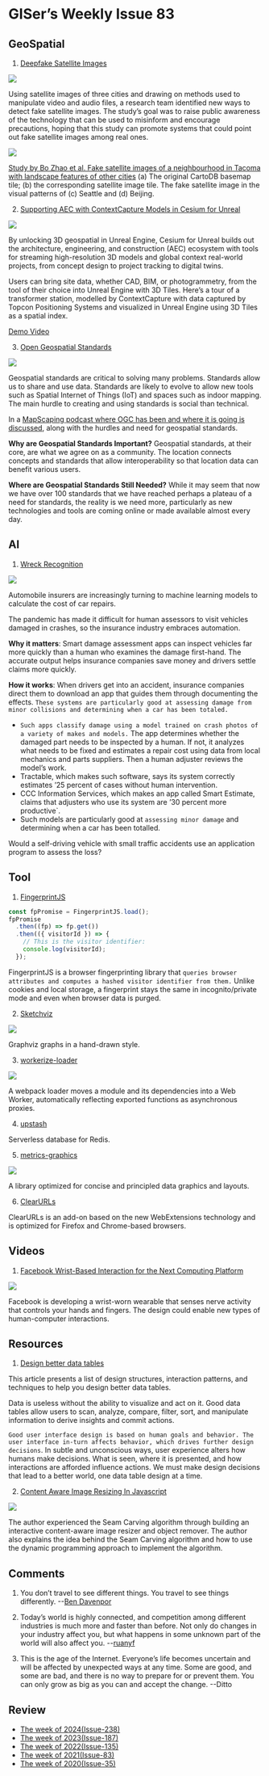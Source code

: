 # GISer’s Weekly Issue 83

## GeoSpatial

1. [Deepfake Satellite Images](https://petapixel.com/2021/04/27/deepfake-satellite-images-pose-risk-to-global-politics-and-military-report/)

![](https://pics6.baidu.com/feed/6159252dd42a2834cdef6f00d178ade214cebf42.jpeg?token=baec8b66b7d5e3c9ccd65f8923c481bf)

Using satellite images of three cities and drawing on methods used to manipulate video and audio files, a research team identified new ways to detect fake satellite images. The study’s goal was to raise public awareness of the technology that can be used to misinform and encourage precautions, hoping that this study can promote systems that could point out fake satellite images among real ones.

![](https://petapixel.com/assets/uploads/2021/04/deepfake-satellite-images-ai-generated-petapixel-749x800.jpg)

[Study by Bo Zhao et al. Fake satellite images of a neighbourhood in Tacoma with landscape features of other cities](https://www.tandfonline.com/doi/full/10.1080/15230406.2021.1910075?journalCode=tcag20&) (a) The original CartoDB basemap tile; (b) the corresponding satellite image tile. The fake satellite image in the visual patterns of (c) Seattle and (d) Beijing.

2. [Supporting AEC with ContextCapture Models in Cesium for Unreal](https://www.cesium.com/blog/2021/04/29/cesium-supporting-aec-with-contextcapture-and-unreal/)

![](https://images.prismic.io/cesium/aa367e4f-3733-4571-9534-a86bb30950fb_ContextCapture_Int_02.jpg?auto=compress%2Cformat&w=1322)

By unlocking 3D geospatial in Unreal Engine, Cesium for Unreal builds out the architecture, engineering, and construction (AEC) ecosystem with tools for streaming high-resolution 3D models and global context real-world projects, from concept design to project tracking to digital twins.

Users can bring site data, whether CAD, BIM, or photogrammetry, from the tool of their choice into Unreal Engine with 3D Tiles. Here’s a tour of a transformer station, modelled by ContextCapture with data captured by Topcon Positioning Systems and visualized in Unreal Engine using 3D Tiles as a spatial index.

[Demo Video](https://vimeo.com/542975061)

3. [Open Geospatial Standards](https://www.gislounge.com/open-geospatial-standards/)

![](https://live.osgeo.org/archive/10.5/_images/publish_find_bind3.jpg)

Geospatial standards are critical to solving many problems. Standards allow us to share and use data. Standards are likely to evolve to allow new tools such as Spatial Internet of Things (IoT) and spaces such as indoor mapping. The main hurdle to creating and using standards is social than technical.

In a [MapScaping podcast where OGC has been and where it is going is discussed](https://mapscaping.com/blogs/the-mapscaping-podcast/open-geospatial-standards), along with the hurdles and need for geospatial standards.

**Why are Geospatial Standards Important?**
Geospatial standards, at their core, are what we agree on as a community. The location connects concepts and standards that allow interoperability so that location data can benefit various users.

**Where are Geospatial Standards Still Needed?**
While it may seem that now we have over 100 standards that we have reached perhaps a plateau of a need for standards, the reality is we need more, particularly as new technologies and tools are coming online or made available almost every day.

## AI

1. [Wreck Recognition](https://www.deeplearning.ai/the-batch/issue-89/)

![](https://info.deeplearning.ai/hs-fs/hubfs/insurance.gif?width=1200&upscale=true&name=insurance.gif)

Automobile insurers are increasingly turning to machine learning models to calculate the cost of car repairs.

The pandemic has made it difficult for human assessors to visit vehicles damaged in crashes, so the insurance industry embraces automation.

**Why it matters**: Smart damage assessment apps can inspect vehicles far more quickly than a human who examines the damage first-hand. The accurate output helps insurance companies save money and drivers settle claims more quickly.

**How it works**: When drivers get into an accident, insurance companies direct them to download an app that guides them through documenting the effects. `These systems are particularly good at assessing damage from minor collisions and determining when a car has been totaled.`

- `Such apps classify damage using a model trained on crash photos of a variety of makes and models.` The app determines whether the damaged part needs to be inspected by a human. If not, it analyzes what needs to be fixed and estimates a repair cost using data from local mechanics and parts suppliers. Then a human adjuster reviews the model’s work.
- Tractable, which makes such software, says its system correctly estimates ’25 percent of cases without human intervention.
- CCC Information Services, which makes an app called Smart Estimate, claims that adjusters who use its system are ’30 percent more productive`.
- Such models are particularly good at `assessing minor damage` and determining when a car has been totalled.

Would a self-driving vehicle with small traffic accidents use an application program to assess the loss?

## Tool

1. [FingerprintJS](https://github.com/fingerprintjs/fingerprintjs)

```js
const fpPromise = FingerprintJS.load();
fpPromise
  .then((fp) => fp.get())
  .then(({ visitorId }) => {
    // This is the visitor identifier:
    console.log(visitorId);
  });
```

FingerprintJS is a browser fingerprinting library that `queries browser attributes and computes a hashed visitor identifier from them.` Unlike cookies and local storage, a fingerprint stays the same in incognito/private mode and even when browser data is purged.

2. [Sketchviz](https://sketchviz.com/new)

![](https://www.wangbase.com/blogimg/asset/201911/bg2019111302.jpg)

Graphviz graphs in a hand-drawn style.

3. [workerize-loader](https://github.com/developit/workerize-loader)

![](https://camo.githubusercontent.com/07ea4784d1cee71aeec3decd900e2fe92860ba19c043a8126060ad04b3ffce45/68747470733a2f2f692e696d6775722e636f6d2f485a5a473877722e6a7067)

A webpack loader moves a module and its dependencies into a Web Worker, automatically reflecting exported functions as asynchronous proxies.

4. [upstash](https://upstash.com/)

Serverless database for Redis.

5. [metrics-graphics](https://github.com/metricsgraphics/metrics-graphics)

![](https://github.com/metricsgraphics/metrics-graphics/raw/master/.img/screenshot.png)

A library optimized for concise and principled data graphics and layouts.

6. [ClearURLs](https://github.com/ClearURLs/Addon)

ClearURLs is an add-on based on the new WebExtensions technology and is optimized for Firefox and Chrome-based browsers.

## Videos

1. [Facebook Wrist-Based Interaction for the Next Computing Platform](https://about.fb.com/news/2021/03/inside-facebook-reality-labs-wrist-based-interaction-for-the-next-computing-platform/)

![](https://cdn.arstechnica.net/wp-content/uploads/2021/03/facebook-wrist-thing-800x450.jpg)

Facebook is developing a wrist-worn wearable that senses nerve activity that controls your hands and fingers. The design could enable new types of human-computer interactions.

## Resources

1. [Design better data tables](https://medium.com/nextux/design-better-data-tables-4ecc99d23356)

This article presents a list of design structures, interaction patterns, and techniques to help you design better data tables.

Data is useless without the ability to visualize and act on it. Good data tables allow users to scan, analyze, compare, filter, sort, and manipulate information to derive insights and commit actions.

`Good user interface design is based on human goals and behavior. The user interface in-turn affects behavior, which drives further design decisions`. In subtle and unconscious ways, user experience alters how humans make decisions. What is seen, where it is presented, and how interactions are afforded influence actions. We must make design decisions that lead to a better world, one data table design at a time.

2. [Content Aware Image Resizing In Javascript](https://trekhleb.dev/blog/2021/content-aware-image-resizing-in-javascript/)

![](https://trekhleb.dev/posts-assets/be0bb730305f59e7c213aaab90f8aff5/10-demo-01.gif)

The author experienced the Seam Carving algorithm through building an interactive content-aware image resizer and object remover. The author also explains the idea behind the Seam Carving algorithm and how to use the dynamic programming approach to implement the algorithm.

## Comments

1. You don’t travel to see different things. You travel to see things differently.
   --[Ben Davenpor](https://m.facebook.com/HanksWorldWide/photos/pb.160385744474061.-2207520000.1564413746./238546423324659/)

2. Today’s world is highly connected, and competition among different industries is much more and faster than before. Not only do changes in your industry affect you, but what happens in some unknown part of the world will also affect you.
   --[ruanyf](https://github.com/ruanyf/weekly/blob/master/docs/issue-156.md)

3. This is the age of the Internet. Everyone’s life becomes uncertain and will be affected by unexpected ways at any time. Some are good, and some are bad, and there is no way to prepare for or prevent them. You can only grow as big as you can and accept the change.
   --Ditto

## Review

- [The week of 2024(Issue-238)](../2024/issue-238.md)
- [The week of 2023(Issue-187)](../2023/issue-187.md)
- [The week of 2022(Issue-135)](../2022/issue-135.md)
- [The week of 2021(Issue-83)](../2021/issue-83.md)
- [The week of 2020(Issue-35)](../2020/issue-35.md)
